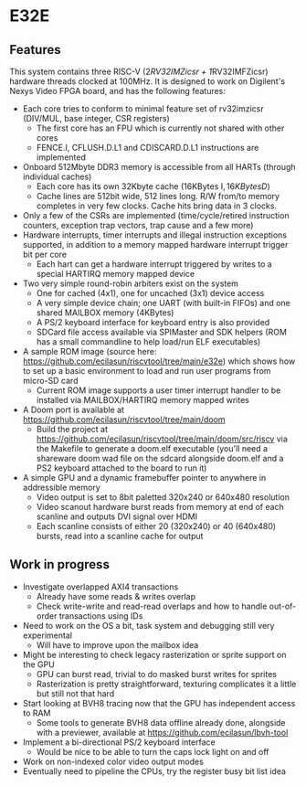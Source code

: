 # E32E

## Features
This system contains three RISC-V (2*RV32IMZicsr + 1*RV32IMFZicsr) hardware threads clocked at 100MHz.
It is designed to work on Digilent's Nexys Video FPGA board, and has the following features:

- Each core tries to conform to minimal feature set of rv32imzicsr (DIV/MUL, base integer, CSR registers)
  - The first core has an FPU which is currently not shared with other cores
  - FENCE.I, CFLUSH.D.L1 and CDISCARD.D.L1 instructions are implemented
- Onboard 512Mbyte DDR3 memory is accessible from all HARTs (through individual caches)
  - Each core has its own 32Kbyte cache (16KBytes I$, 16KBytes D$)
  - Cache lines are 512bit wide, 512 lines long. R/W from/to memory completes in very few clocks. Cache hits bring data in 3 clocks.
- Only a few of the CSRs are implemented (time/cycle/retired instruction counters, exception trap vectors, trap cause and a few more)
- Hardware interrupts, timer interrupts and illegal instruction exceptions supported, in addition to a memory mapped hardware interrupt trigger bit per core
  - Each hart can get a hardware interrupt triggered by writes to a special HARTIRQ memory mapped device
- Two very simple round-robin arbiters exist on the system
  - One for cached (4x1), one for uncached (3x1) device access
  - A very simple device chain; one UART (with built-in FIFOs) and one shared MAILBOX memory (4KBytes)
  - A PS/2 keyboard interface for keyboard entry is also provided
  - SDCard file access available via SPIMaster and SDK helpers (ROM has a small commandline to help load/run ELF executables)
- A sample ROM image (source here: https://github.com/ecilasun/riscvtool/tree/main/e32e) which shows how to set up a basic environment to load and run user programs from micro-SD card
  - Current ROM image supports a user timer interrupt handler to be installed via MAILBOX/HARTIRQ memory mapped writes
- A Doom port is available at https://github.com/ecilasun/riscvtool/tree/main/doom
  - Build the project at https://github.com/ecilasun/riscvtool/tree/main/doom/src/riscv via the Makefile to generate a doom.elf executable (you'll need a shareware doom wad file on the sdcard alongside doom.elf and a PS2 keyboard attached to the board to run it)
- A simple GPU and a dynamic framebuffer pointer to anywhere in addressible memory
  - Video output is set to 8bit paletted 320x240 or 640x480 resolution
  - Video scanout hardware burst reads from memory at end of each scanline and outputs DVI signal over HDMI
  - Each scanline consists of either 20 (320x240) or 40 (640x480) bursts, read into a scanline cache for output

## Work in progress
- Investigate overlapped AXI4 transactions
  - Already have some reads & writes overlap
  - Check write-write and read-read overlaps and how to handle out-of-order transactions using IDs
- Need to work on the OS a bit, task system and debugging still very experimental
  - Will have to improve upon the mailbox idea
- Might be interesting to check legacy rasterization or sprite support on the GPU
  - GPU can burst read, trivial to do masked burst writes for sprites
  - Rasterization is pretty straightforward, texturing complicates it a little but still not that hard
- Start looking at BVH8 tracing now that the GPU has independent access to RAM
  - Some tools to generate BVH8 data offline already done, alongside with a previewer, available at https://github.com/ecilasun/lbvh-tool
- Implement a bi-directional PS/2 keyboard interface
  - Would be nice to be able to turn the caps lock light on and off
- Work on non-indexed color video output modes
- Eventually need to pipeline the CPUs, try the register busy bit list idea
